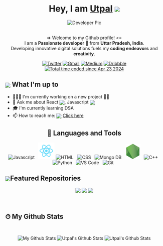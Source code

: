 <div align="center">
    <h1>Hey, I am <a href="https://aromalanil.in" target="_blank">Utpal</a> <img
            src="https://media.giphy.com/media/hvRJCLFzcasrR4ia7z/giphy.gif" width="32"></h1>
    <img alt="Developer Pic"
        src="https://user-images.githubusercontent.com/49222186/110210369-58458c80-7eb7-11eb-9d6e-2129358b3098.png" width="350"/>
    <br/><br/>
    <p>=> Welcome to my Github profile! <=<br />
        I am a <b>Passionate developer</b> 🚀 from <b>Uttar Pradesh, India</b>. <br />
        Developing innovative digital solutions fuels my <b>coding endeavors</b> and <b>creativity</b>. </p>
    <div>
        <a href="https://twitter.com/theutpal01" target="_blank"><img alt="Twitter"
                src="https://img.shields.io/badge/twitter-%231DA1F2.svg?&style=for-the-badge&logo=twitter&logoColor=white" /></a>
<!--         <a href="https://www.linkedin.com/in/" target="_blank"><img alt="LinkedIn" -->
<!--                 src="https://img.shields.io/badge/linkedin-%230077B5.svg?&style=for-the-badge&logo=linkedin&logoColor=white" /></a> -->
        <a href="mailto:dev.theutpal@gmail.com" target="_blank"><img alt="Gmail"
                src="https://img.shields.io/badge/-Gmail-D14836?style=for-the-badge&logo=Gmail&logoColor=white" /></a>
        <a href="https://medium.com/@dev.theutpal" target="_blank"><img alt="Medium"
                src="https://img.shields.io/badge/medium-%2312100E.svg?&style=for-the-badge&logo=medium&logoColor=white" /></a>
        <a href="https://dribbble.com/dev-theutpal" target="_blank"><img alt="Dribbble"
                src="https://img.shields.io/badge/dribble-%23EA4C89.svg?&style=for-the-badge&logo=dribbble&logoColor=white" /></a>
    </div>
	<a href="https://wakatime.com/@018f071a-4a41-4674-b528-88eb101d82c3">
		<img src="https://wakatime.com/badge/user/018f071a-4a41-4674-b528-88eb101d82c3.svg?style=for-the-badge" alt="Total time coded since Apr 23 2024" />
	</a>
</div>

<div>
    <div>
        <h2><img align="center"
                src="https://emojis.slackmojis.com/emojis/images/1584726375/8272/blob-cool.gif?1584726375" width="28" />
            What I'm up to</h2>
        <ul>
            <li> 👨🏻‍💻 I'm currently working on a new project ✍🏻</li>
            <li> 💬 Ask me about React <img align="center"
                    src="https://emojis.slackmojis.com/emojis/images/1473950148/1161/react.png?1473950148"
                    width="16" />, Javascript <img align="center"
                    src="https://emojis.slackmojis.com/emojis/images/1450441296/151/javascript.png?1450441296"
                    width="16" /></li>
            <li> 🎓 I'm currently learning DSA </li>
            <li>📫 How to reach me: <img align="center"
                    src="https://emojis.slackmojis.com/emojis/images/1450319444/38/gmail.png?1450319444" width="17" />
                <a href="mailto:dev.theutpal@gmail.com" target="_blank">Click here</a></li>
<!--             <li>👀 Take a look at <a href="" target="_blank">My Portfolio</a></li> -->
<!--             <li>📄 Here's my <a href="" target="_blank">Resume</a></li> -->
        </ul>
    </div>
    <div align="center">
        <h2>🧰 Languages and Tools</h2>
        <p align="center">
            <img src="https://upload.wikimedia.org/wikipedia/commons/9/99/Unofficial_JavaScript_logo_2.svg" width="44" alt="Javascript" />&nbsp;&nbsp;
            <img src="https://raw.githubusercontent.com/github/explore/80688e429a7d4ef2fca1e82350fe8e3517d3494d/topics/react/react.png" alt="React.js" width="52" />
            <img src="https://upload.wikimedia.org/wikipedia/commons/6/61/HTML5_logo_and_wordmark.svg" alt="HTML" width="48" />&nbsp;&nbsp;
            <img src="https://upload.wikimedia.org/wikipedia/commons/d/d5/CSS3_logo_and_wordmark.svg" alt="CSS" width="35" />&nbsp;&nbsp;
            <img src="https://avatars1.githubusercontent.com/u/45120?s=200&v=4" alt="Mongo DB" width="48" />&nbsp;&nbsp;
            <img src="https://raw.githubusercontent.com/github/explore/80688e429a7d4ef2fca1e82350fe8e3517d3494d/topics/nodejs/nodejs.png" alt="Node.js" width="48" />&nbsp;&nbsp;
			<img src="https://upload.wikimedia.org/wikipedia/commons/1/18/ISO_C%2B%2B_Logo.svg" alt="C++" width="46" />&nbsp;&nbsp;
            <img src="https://upload.wikimedia.org/wikipedia/commons/1/1f/Python_logo_01.svg" alt="Python" width="58" />&nbsp;&nbsp;
<!--        <img src="https://cdn.jsdelivr.net/npm/programming-languages-logos@0.0.3/src/java/java_64x64.png" width="48" alt="Java" />&nbsp;&nbsp;
            <img src="https://avatars1.githubusercontent.com/u/1609975?s=200&v=4" width="48" alt="Dart" />&nbsp;&nbsp;
            <img src="https://upload.wikimedia.org/wikipedia/commons/9/96/Sass_Logo_Color.svg" alt="Sass" width="48" />&nbsp;&nbsp; -->
            <img src="https://upload.wikimedia.org/wikipedia/commons/9/9a/Visual_Studio_Code_1.35_icon.svg" alt="VS Code" width="45" />&nbsp;&nbsp;
            <img src="https://upload.wikimedia.org/wikipedia/commons/3/3f/Git_icon.svg" alt="Git" width="46" />&nbsp;&nbsp;
        </p>
    </div>
    <div>
        <h2><img align="center" width="35" src="https://emojis.slackmojis.com/emojis/images/1531847048/4223/blob-100.gif?1531847048" />Featured Repositories</h2>
        <p align="center">
            <a href="https://github.com/theutpal01/QuizProgram">
                <img src="https://github-readme-stats.vercel.app/api/pin/?username=theutpal01&repo=QuizProgram&theme=dark" /></a>
            <a href="https://github.com/theutpal01/TicTacToe">
                <img src="https://github-readme-stats.vercel.app/api/pin/?username=theutpal01&repo=TicTacToe&theme=dark" /></a>
            <a href="https://github.com/theutpal01/The-God-Hands">
                <img src="https://github-readme-stats.vercel.app/api/pin/?username=theutpal01&repo=The-God-Hands&theme=dark" /></a>
<!--             <a href="https://github.com/theutpal01/unchat_frontend">
                <img src="https://github-readme-stats.vercel.app/api/pin/?username=theutpal01&repo=unchat_frontend&theme=dark" /></a> -->
        </p>
    </div>
    <br />
    <div>
        <h2>⏱ My Github Stats
        </h2>
    </div>
    <br />
    <div align="center">
        <p align="center">
            <img height="160" alt="My Github Stats" src="https://github-readme-stats.vercel.app/api?username=theutpal01&theme=vue-dark&show_icons=true&hide_border=true&count_private=false" />
			<img alt="Utpal's Github Stats" height="160" src="https://github-readme-streak-stats.herokuapp.com/?user=theutpal01&theme=vue-dark&hide_border=true" />
            <img alt="Utpal's Github Stats" height="160" src="https://github-readme-stats.vercel.app/api/top-langs/?username=aromalanil&hide=assembly&layout=compact&theme=vue-dark&hide_border=true" />
        </p>
</div>
    </div>
